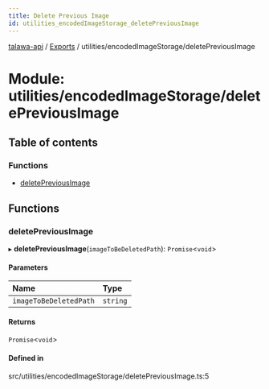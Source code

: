 ```yaml
---
title: Delete Previous Image
id: utilities_encodedImageStorage_deletePreviousImage
---
```

[talawa-api](../README.md) / [Exports](../modules.md) / utilities/encodedImageStorage/deletePreviousImage

# Module: utilities/encodedImageStorage/deletePreviousImage

## Table of contents

### Functions

- [deletePreviousImage](utilities_encodedImageStorage_deletePreviousImage.md#deletepreviousimage)

## Functions

### deletePreviousImage

▸ **deletePreviousImage**(`imageToBeDeletedPath`): `Promise`<`void`\>

#### Parameters

| Name | Type |
| :------ | :------ |
| `imageToBeDeletedPath` | `string` |

#### Returns

`Promise`<`void`\>

#### Defined in

src/utilities/encodedImageStorage/deletePreviousImage.ts:5
